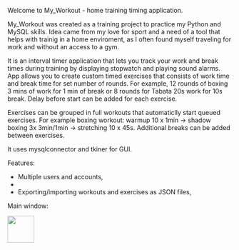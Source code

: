 Welcome to My_Workout - home training timing application.

My_Workout was created as a training project to practice my Python and MySQL skills. Idea came from my love for sport and a need of a tool that helps with trainig in a home enviroment, as I often found myself traveling for work and without an access to a gym. 

It is an interval timer application that lets you track your work and break times during training by displaying stopwatch and playing sound alarms. App allows you to create custom timed exercises that consists of work time and break time for set number of rounds. For example, 12 rounds of boxing 3 mins of work for 1 min of break or 8 rounds for Tabata 20s work for 10s break. Delay before start can be added for each exercise.

Exercises can be grouped in full workouts that automaticlly start queued exercises. For example boxing workout: warmup 10 x 1min -> shadow boxing 3x 3min/1min -> stretching 10 x 45s. Additional breaks can be added between exercises.

It uses mysqlconnector and tkiner for GUI.

Features:
- Multiple users and accounts,
- 
- Exporting/importing workouts and exercises as JSON files,


Main window: 

<img src="http://url/image.png](https://user-images.githubusercontent.com/115980948/220869391-ac33950b-5d74-4b6b-bd04-d078e40acd32.png" style=" width:60px ; height:60px">


